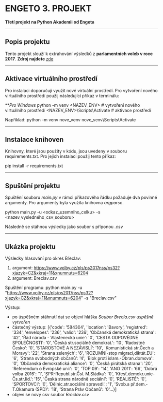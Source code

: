 # **ENGETO 3. PROJEKT**
**Třetí projekt na Python Akademii od Engeta**

---

## **Popis projektu**
Tento projekt slouží k extrahování výsledků z **parlamentních voleb v roce 2017**. 
**Zdroj najdete** [zde](https://www.volby.cz/pls/ps2017nss/ps3?xjazyk=CZ)

---

## **Aktivace virtuálního prostředí**
Pro instalaci doporučuji využít nové virtuální prostředí. 
Pro vytvoření nového virtuálního prostředí použij následující příkaz v terminálu:

***Pro Windows*
python -m venv <NAZEV_ENV>      # vytvoření nového virtuálního prostředí
<NAZEV_ENV>\Scripts\Activate    # aktivace prostředí 

Například: 
python -m venv nove_venv
nove_venv\Scripts\Activate

---

## **Instalace knihoven**
Knihovny, které jsou použity v kódu, jsou uvedeny v souboru requirements.txt.
Pro jejich instalaci použij tento příkaz:

pip install -r requirements.txt

---

## **Spuštění projektu**
Spuštění souboru *main.py* v rámci příkazového řádku požaduje dva povinné argumenty. 
Pro argumenty byla využita knihovna *argparse*.

python main.py -u <odkaz_uzemniho_celku> -s <nazev_vysledného_csv_souboru>

Následně se stáhnou výsledky jako soubor s příponou *.csv*

---

## **Ukázka projektu**
Výsledky hlasování pro okres Břeclav:

1. argument: https://www.volby.cz/pls/ps2017nss/ps32?xjazyk=CZ&xkraj=11&xnumnuts=6204
2. argument: Breclav.csv

Spuštění programu:
python main.py -u "https://www.volby.cz/pls/ps2017nss/ps32?xjazyk=CZ&xkraj=11&xnumnuts=6204" -s "Breclav.csv"

Výstup:
- po úspěšném stáhnutí dat se objeví hláška *Soubor Brecla.csv uspěšně vytvořen*
- částečný výstup:
    [{'code': '584304', 'location': 'Bavory', 'registred': '334', 'envelopes': '236', 'valid': '236', 'Občanská demokratická strana': '42', 'Řád národa - Vlastenecká unie': '0', 'CESTA ODPOVĚDNÉ SPOLEČNOSTI': '0', 'Česká str.sociálně demokrat.': '10', 'Radostné Česko': '0', 'STAROSTOVÉ A NEZÁVISLÍ': '10', 'Komunistická str.Čech a Moravy': '22', 'Strana zelených': '6', 'ROZUMNÍ-stop migraci,diktát.EU': '6', 'Strana svobodných občanů': '4', 'Blok proti islam.-Obran.domova': '0', 'Občanská demokratická aliance': '0', 'Česká pirátská strana': '20', 'Referendum o Evropské unii': '0', 'TOP 09': '14', 'ANO 2011': '66', 'Dobrá volba 2016': '1', 'SPR-Republ.str.Čsl. M.Sládka': '0', 'Křesť.demokr.unie-Čs.str.lid.': '15', 'Česká strana národně sociální': '0', 'REALISTÉ': '0', 'SPORTOVCI': '0', 'Dělnic.str.sociální spravedl.': '1', 'Svob.a př.dem.-T.Okamura (SPD)': '18', 'Strana Práv Občanů': '0'...}]
- objeví se nový csv soubor *Breclav.csv*








